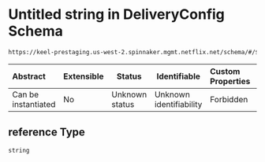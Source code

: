 # Untitled string in DeliveryConfig Schema

```txt
https://keel-prestaging.us-west-2.spinnaker.mgmt.netflix.net/schema/#/$defs/DebianArtifact/properties/reference
```




| Abstract            | Extensible | Status         | Identifiable            | Custom Properties | Additional Properties | Access Restrictions | Defined In                                                    |
| :------------------ | ---------- | -------------- | ----------------------- | :---------------- | --------------------- | ------------------- | ------------------------------------------------------------- |
| Can be instantiated | No         | Unknown status | Unknown identifiability | Forbidden         | Allowed               | none                | [keel.schema.json\*](keel.schema.json "open original schema") |

## reference Type

`string`
